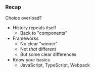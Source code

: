### Recap

Choice overload?

* History repeats itself <!-- .element class="fragment" data-fragment-index="0" -->
    * Back to "components"
* Frameworks <!-- .element class="fragment" data-fragment-index="1" -->
    * No clear "winner"
    * Not *that* different
    * But some clear differences
* Know your basics <!-- .element class="fragment" data-fragment-index="2" -->
    * JavaScript, TypeScript, Webpack

